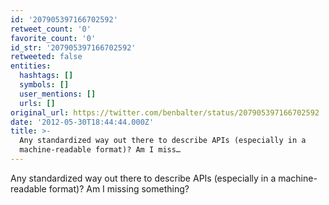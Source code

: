 ```yaml
---
id: '207905397166702592'
retweet_count: '0'
favorite_count: '0'
id_str: '207905397166702592'
retweeted: false
entities:
  hashtags: []
  symbols: []
  user_mentions: []
  urls: []
original_url: https://twitter.com/benbalter/status/207905397166702592
date: '2012-05-30T18:44:44.000Z'
title: >-
  Any standardized way out there to describe APIs (especially in a
  machine-readable format)? Am I miss…
---
```


Any standardized way out there to describe APIs (especially in a machine-readable format)? Am I missing something?